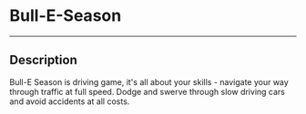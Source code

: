 # Bull-E-Season
***

## Description
Bull-E Season is driving game, it's all about your skills - navigate your way through traffic at full speed. 
Dodge and swerve through slow driving cars and avoid accidents at all costs. 
